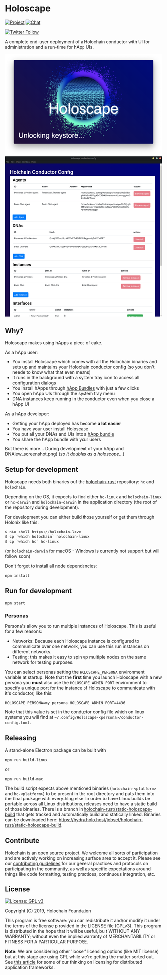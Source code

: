 # Holoscape

[![Project](https://img.shields.io/badge/project-holochain-blue.svg?style=flat-square)](http://holochain.org/)
[![Chat](https://img.shields.io/badge/chat-chat%2eholochain%2enet-blue.svg?style=flat-square)](https://chat.holochain.org)

[![Twitter Follow](https://img.shields.io/twitter/follow/holochain.svg?style=social&label=Follow)](https://twitter.com/holochain)

A complete end-user deployment of a Holochain conductor with UI for administration and a run-time for hApp UIs.

![](images/Splash_screenshot.png)
![](images/Conductor_config_view_screenshot.png)

## Why?

Holoscape makes using hApps a piece of cake.

As a hApp user:
* You install Holoscape which comes with all the Holochain binaries and sets up and maintains your Holochain conductor config (so you don't neede to know what that even means)
* It runs in the background with a system tray icon to access all configuration dialogs
* You install hApps through [hApp Bundles](example-bundles) with just a few clicks
* You open hApp UIs through the system tray menu
* DNA instances keep running in the conductor even when you close a hApp UI

As a hApp developer:
* Getting your hApp deployed has become **a lot easier**
* You have your user install Holoscape
* You put all your DNAs and UIs into a [hApp bundle](example-bundles)
* You share the hApp bundle with your users

But there is more...
During development of your hApp and DNAiew_screenshot.png)
(*so it doubles as a holoscope...*)

## Setup for development

Holoscape needs both binaries ouf the [holochain-rust](https://github.com/holochain/holochain-rust) repository: `hc` and `holochain`.

Depending on the OS, it expects to find either `hc-linux` and `holochain-linux` or `hc-darwin` and `holochain-darwin` in the application directory (the root of the repository during development).

For development you can either build those yourself or get them through Holonix like this:

``` shell
$ nix-shell https://holochain.love
$ cp `which holochain` holochain-linux
$ cp `which hc` hc-linux
```
(or `holochain-darwin` for macOS - Windows is currently not support but will follow soon)

Don't forget to install all node dependencies:
``` shell
npm install
```

## Run for development
```
npm start
```

### Personas
Persona's allow you to run multiple instances of Holoscape.  This is useful for a few reasons:
- Networks: Because each Holoscape instance is configured to communicate over one network, you can use this run instances on different networks.
- Testing: this makes it easy to spin up multiple nodes on the same network for testing purposes.

You can select personas setting the `HOLOSCAPE_PERSONA` environment variable at startup.  Note that the **first** time you launch Holoscape with a new persona you **must** also use the `HOLOSCAPE_ADMIN_PORT` environment to specify a unique port for the instance of Holoscape to communicate with it's conductor, like this:

``` shell
HOLOSCAPE_PERSONA=my_persona HOLOSCAPE_ADMIN_PORT=4436
```
Note that this value is set in the conductor config file which on linux systems you will find at `~/.config/Holoscape-<persona>/conductor-config.toml`.

## Releasing
A stand-alone Electron package can be built with
```
npm run build-linux
```
or
```
npm run build-mac
```

The build script expects above mentioned binaries (`holochain-<platform>` and `hc-<platform>`) to be present in the root directory and puts them into the final package with everything else.
In order to have Linux builds be portable across all Linux distributions, releases need to have a static build of those binaries. There is a branch in [holochain-rust/static-holoscape-build](https://github.com/holochain/holochain-rust/tree/static-holoscape-build) that gets tracked and automatically build and statically linked. Binaries can be downloaded here: https://hydra.holo.host/jobset/holochain-rust/static-holoscape-build.

## Contribute
Holochain is an open source project.  We welcome all sorts of participation and are actively working on increasing surface area to accept it.  Please see our [contributing guidelines](/CONTRIBUTING.md) for our general practices and protocols on participating in the community, as well as specific expectations around things like code formatting, testing practices, continuous integration, etc.

## License
[![License: GPL v3](https://img.shields.io/badge/License-GPL%20v3-blue.svg)](http://www.gnu.org/licenses/gpl-3.0)

Copyright (C) 2019, Holochain Foundation

This program is free software: you can redistribute it and/or modify it under the terms of the license p
rovided in the LICENSE file (GPLv3).  This program is distributed in the hope that it will be useful, bu
t WITHOUT ANY WARRANTY; without even the implied warranty of MERCHANTABILITY or FITNESS FOR A PARTICULAR
 PURPOSE.

**Note:** We are considering other 'looser' licensing options (like MIT license) but at this stage are using GPL while we're getting the matter sorted out.  See [this article](https://medium.com/holochain/licensing-needs-for-truly-p2p-software-a3e0fa42be6c) for some of our thinking on licensing for distributed application frameworks.
